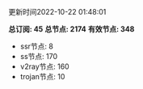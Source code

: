 更新时间2022-10-22 01:48:01

**总订阅: 45**
**总节点: 2174**
**有效节点: 348**
- ssr节点: 8
- ss节点: 170
- v2ray节点: 160
- trojan节点: 10
